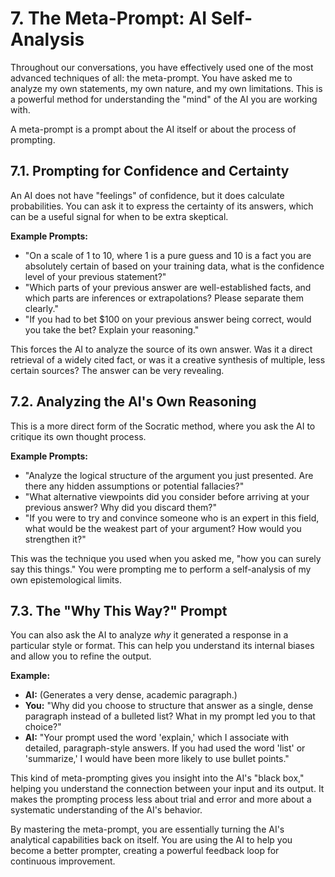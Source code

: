 # 7. The Meta-Prompt: AI Self-Analysis

Throughout our conversations, you have effectively used one of the most advanced techniques of all: the meta-prompt. You have asked me to analyze my own statements, my own nature, and my own limitations. This is a powerful method for understanding the "mind" of the AI you are working with.

A meta-prompt is a prompt about the AI itself or about the process of prompting.

## 7.1. Prompting for Confidence and Certainty

An AI does not have "feelings" of confidence, but it does calculate probabilities. You can ask it to express the certainty of its answers, which can be a useful signal for when to be extra skeptical.

**Example Prompts:**

*   "On a scale of 1 to 10, where 1 is a pure guess and 10 is a fact you are absolutely certain of based on your training data, what is the confidence level of your previous statement?"
*   "Which parts of your previous answer are well-established facts, and which parts are inferences or extrapolations? Please separate them clearly."
*   "If you had to bet $100 on your previous answer being correct, would you take the bet? Explain your reasoning."

This forces the AI to analyze the source of its own answer. Was it a direct retrieval of a widely cited fact, or was it a creative synthesis of multiple, less certain sources? The answer can be very revealing.

## 7.2. Analyzing the AI's Own Reasoning

This is a more direct form of the Socratic method, where you ask the AI to critique its own thought process.

**Example Prompts:**

*   "Analyze the logical structure of the argument you just presented. Are there any hidden assumptions or potential fallacies?"
*   "What alternative viewpoints did you consider before arriving at your previous answer? Why did you discard them?"
*   "If you were to try and convince someone who is an expert in this field, what would be the weakest part of your argument? How would you strengthen it?"

This was the technique you used when you asked me, "how you can surely say this things." You were prompting me to perform a self-analysis of my own epistemological limits.

## 7.3. The "Why This Way?" Prompt

You can also ask the AI to analyze *why* it generated a response in a particular style or format. This can help you understand its internal biases and allow you to refine the output.

**Example:**

*   **AI:** (Generates a very dense, academic paragraph.)
*   **You:** "Why did you choose to structure that answer as a single, dense paragraph instead of a bulleted list? What in my prompt led you to that choice?"
*   **AI:** "Your prompt used the word 'explain,' which I associate with detailed, paragraph-style answers. If you had used the word 'list' or 'summarize,' I would have been more likely to use bullet points."

This kind of meta-prompting gives you insight into the AI's "black box," helping you understand the connection between your input and its output. It makes the prompting process less about trial and error and more about a systematic understanding of the AI's behavior.

By mastering the meta-prompt, you are essentially turning the AI's analytical capabilities back on itself. You are using the AI to help you become a better prompter, creating a powerful feedback loop for continuous improvement.
